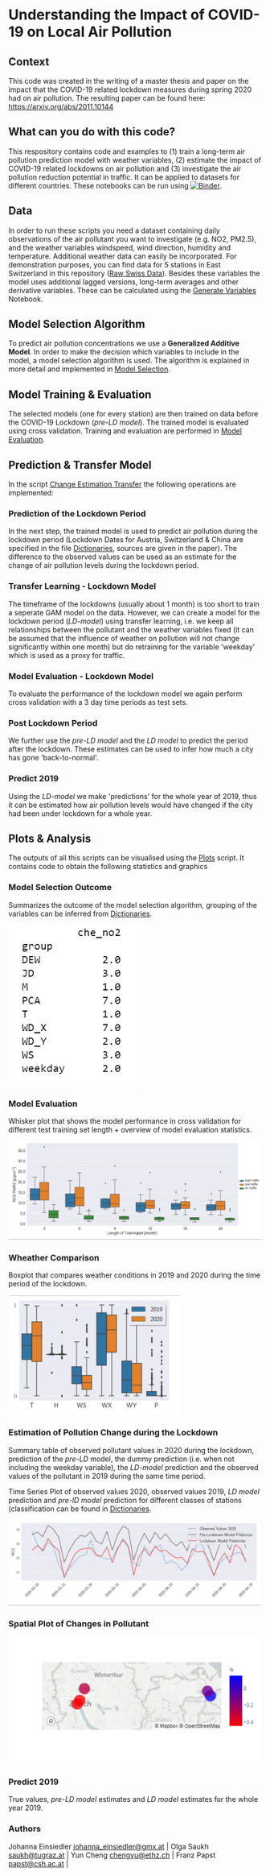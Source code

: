 # Understanding the Impact of COVID-19 on Local Air Pollution

## Context
This code was created in the writing of a master thesis and paper on the impact that the COVID-19 related lockdown measures during spring 2020 had on air pollution. The resulting paper can be found here: https://arxiv.org/abs/2011.10144

## What can you do with this code?
This respository contains code and examples to (1) train a long-term air pollution prediction model with weather variables, (2) estimate the impact of COVID-19 related lockdowns on air pollution and (3) investigate the air pollution reduction potential in traffic. It can be applied to datasets for different countries.
These notebooks can be run using [![Binder](https://mybinder.org/badge_logo.svg)](https://mybinder.org/v2/gh/johanna-einsiedler/covid-19-air-pollution/HEAD).


## Data 
In order to run these scripts you need a dataset containing daily observations of the air pollutant you want to investigate (e.g. NO2, PM2.5), and the weather variables windspeed, wind direction, humidity and temperature. Additional weather data can easily be incorporated. 
For demonstration purposes, you can find data for 5 stations in East Switzerland in this repository ([Raw Swiss Data](./che/df_che.csv)).
Besides these variables the model uses additional lagged versions, long-term averages and other derivative variables. These can be calculated using the [Generate Variables](Generate_Variables.ipynb) Notebook. 


## Model Selection Algorithm
To predict air pollution concentrations we use a **Generalized Additive Model**. In order to make the decision which variables to include in the model, a model selection algorithm is used. The algorithm is explained in more detail and implemented in [Model Selection](Model_Selection.ipynb).

## Model Training & Evaluation
The selected models (one for every station) are then trained on data before the COVID-19 Lockdown (*pre-LD model*). The trained model is evaluated using cross validation. Training and evaluation are performed in [Model Evaluation](Model_Evaluation.ipynb).

## Prediction & Transfer Model
In the script [Change Estimation Transfer](Change_Estimation_Transfer.ipynb) the following operations are implemented:
### Prediction of the Lockdown Period
In the next step, the trained model is used to predict air pollution during the lockdown period (Lockdown Dates for Austria, Switzerland & China are specified in the file [Dictionaries](dictionaries.py), sources are given in the paper). The difference to the observed values can be used as an estimate for the change of air pollution levels during the lockdown period.

### Transfer Learning - Lockdown Model
The timeframe of the lockdowns (usually about 1 month) is too short to train a seperate GAM model on the data. However, we can create a model for the lockdown period (*LD-model*) using transfer learning, i.e. we keep all relationships between the pollutant and the weather variables fixed (it can be assumed that the influence of weather on pollution will not change significantly within one month) but do retraining for the variable 'weekday' which is used as a proxy for traffic.

### Model Evaluation - Lockdown Model
To evaluate the performance of the lockdown model we again perform cross validation with a 3 day time periods as test sets.

### Post Lockdown Period
We further use the *pre-LD model* and the *LD model* to predict the period after the lockdown. These estimates can be used to infer how much a city has gone 'back-to-normal'.

### Predict 2019
Using the *LD-model* we make 'predictions' for the whole year of 2019, thus it can be estimated how air pollution levels would have changed if the city had been under lockdown for a whole year.


## Plots & Analysis
The outputs of all this scripts can be visualised using the [Plots](Plots.ipynb) script. It contains code to obtain the following statistics and graphics

### Model Selection Outcome
Summarizes the outcome of the model selection algorithm, grouping of the variables can be inferred from [Dictionaries](dictionaries.py).

![alt text](che/plots/table_model_selection.PNG)

### Model Evaluation
Whisker plot that shows the model performance in cross validation for different test training set length + overview of model evaluation statistics.

![alt text](che/plots/cross_validation_performance.PNG)

### Wheather Comparison
Boxplot that compares weather conditions in 2019 and 2020 during the time period of the lockdown.

![alt text](che/plots/weather_comparison_boxplot.PNG)

### Estimation of Pollution Change during the Lockdown

Summary table of observed pollutant values in 2020 during the lockdown, prediction of the *pre-LD* model, the dummy prediction (i.e. when not including the weekday variable), the *LD-model* prediction and the observed values of the pollutant in 2019 during the same time period.

Time Series Plot of observed values 2020, observed values 2019, *LD model* prediction and *pre-lD model* prediction for different classes of stations (classification can be found in [Dictionaries](dictionaries.py).

![alt text](che/plots/pollution_change_high_traffic.PNG)

### Spatial Plot of Changes in Pollutant

![alt text](che/plots/che_spatial.png)


### Predict 2019

True values, *pre-LD model* estimates and *LD model* estimates for the whole year 2019.


### Authors
Johanna Einsiedler johanna_einsiedler@gmx.at |
Olga Saukh saukh@tugraz.at | 
Yun Cheng chengyu@ethz.ch |
Franz Papst papst@csh.ac.at |
